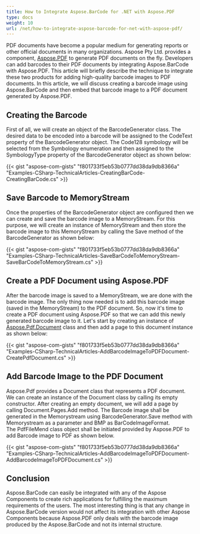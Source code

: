 ```yaml
---
title: How to Integrate Aspose.BarCode for .NET with Aspose.PDF
type: docs
weight: 10
url: /net/how-to-integrate-aspose-barcode-for-net-with-aspose-pdf/
---
```


PDF documents have become a popular medium for generating reports or other official documents in many organizations. Aspose Pty Ltd. provides a component, [Aspose.PDF](https://products.aspose.com/pdf/net) to generate PDF documents on the fly. Developers can add barcodes to their PDF documents by integrating Aspose.BarCode with Aspose.PDF. This article will briefly describe the technique to integrate these two products for adding high-quality barcode images to PDF documents. In this article, we will discuss creating a barcode image using Aspose.BarCode and then embed that barcode image to a PDF document generated by Aspose.PDF.
## **Creating the Barcode**
First of all, we will create an object of the BarcodeGenerator class. The desired data to be encoded into a barcode will be assigned to the CodeText property of the BarcodeGenerator object. The Code128 symbology will be selected from the Symbology enumeration and then assigned to the SymbologyType property of the BarcodeGenerator object as shown below:

{{< gist "aspose-com-gists" "f801733f5eb53b0777dd38da9db8366a" "Examples-CSharp-TechnicalArticles-CreatingBarCode-CreatingBarCode.cs" >}}
## **Save Barcode to MemoryStream**
Once the properties of the BarcodeGenerator object are configured then we can create and save the barcode image to a MemoryStream. For this purpose, we will create an instance of MemoryStream and then store the barcode image to this MemoryStream by calling the Save method of the BarcodeGenerator as shown below:

{{< gist "aspose-com-gists" "f801733f5eb53b0777dd38da9db8366a" "Examples-CSharp-TechnicalArticles-SaveBarCodeToMemoryStream-SaveBarCodeToMemoryStream.cs" >}}
## **Create a PDF Document using Aspose.PDF**
After the barcode image is saved to a MemoryStream, we are done with the barcode image. The only thing now needed is to add this barcode image (saved in the MemoryStream) to the PDF document. So, now it's time to create a PDF document using Aspose.PDF so that we can add this newly generated barcode image to it. Let's start by creating an instance of [Aspose.Pdf.Document](https://apireference.aspose.com/net/pdf/aspose.pdf/document) class and then add a page to this document instance as shown below:

{{< gist "aspose-com-gists" "f801733f5eb53b0777dd38da9db8366a" "Examples-CSharp-TechnicalArticles-AddBarcodeImageToPDFDocument-CreatePdfDocument.cs" >}}
## **Add Barcode Image to the PDF Document**
Aspose.Pdf provides a Document class that represents a PDF document. We can create an instance of the Document class by calling its empty constructor. After creating an empty document, we will add a page by calling Document.Pages.Add method. The Barcode image shall be generated in the Memorystream using BarcodeGenerator.Save method with Memorystream as a parameter and BMP as BarCodeImageFormat. The PdfFileMend class object shall be initiated provided by Aspose.PDF to add Barcode image to PDF as shown below.

{{< gist "aspose-com-gists" "f801733f5eb53b0777dd38da9db8366a" "Examples-CSharp-TechnicalArticles-AddBarcodeImageToPDFDocument-AddBarcodeImageToPDFDocument.cs" >}}
## **Conclusion**
Aspose.BarCode can easily be integrated with any of the Aspose Components to create rich applications for fulfilling the maximum requirements of the users. The most interesting thing is that any change in Aspose.BarCode version would not affect its integration with other Aspose Components because Aspose.PDF only deals with the barcode image produced by the Aspose.BarCode and not its internal structure.
